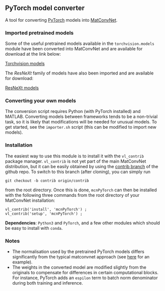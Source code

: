 PyTorch model converter
---

A tool for converting [PyTorch](https://github.com/pytorch/pytorch) models into 
[MatConvNet](https://github.com/vlfeat/matconvnet). 

### Imported pretrained models

Some of the useful pretrained models available in the `torchvision.models` module 
have been converted into MatConvNet and are available for download at the link
below: 

[Torchvision models](http://www.robots.ox.ac.uk/~albanie/models.html#pytorch-models)

The *ResNeXt* family of models have also been imported and are available for download:

[ResNeXt models](http://www.robots.ox.ac.uk/~albanie/models.html#resnext-models)

### Converting your own models

The conversion script requires Python (with PyTorch installed) and MATLAB. 
Converting models between frameworks tends to be a non-trivial task, so it is 
likely that modifications will be needed for unusual models.  To get started, 
see the `importer.sh` script (this can be modified to import new models).

### Installation

The easiest way to use this module is to install it with the `vl_contrib` 
package manager. `vl_contrib` is not yet part of the main MatConvNet 
distribution, but it can be easily obtained by using the 
[contrib branch](https://github.com/vlfeat/matconvnet/tree/contrib) of the 
github repo. To switch to this branch (after cloning), you can simply run 

`git checkout -b contrib origin/contrib`

from the root directory. Once this is done, `mcnPyTorch` can then be installed 
with the following three commands from the root directory of your MatConvNet 
installation:

```
vl_contrib('install', 'mcnPyTorch') ;
vl_contrib('setup', 'mcnPyTorch') ;
```

**Dependencies**: `Python3` and `PyTorch`, and a few other modules which should be easy to install with `conda`.


### Notes

* The normalisation used by the pretrained PyTorch models differs significantly from the typical matconvnet approach (see [here](https://github.com/albanie/mcnPyTorch/blob/master/benchmarks/cnn_imagenet_pt_mcn.m#L95) for an example).
* The weights in the converted model are modified slightly from the originals to compensate for differences in certain computational blocks.  For instance, PyTorch adds an `espilon` term to batch norm denominator during both training and inference.
